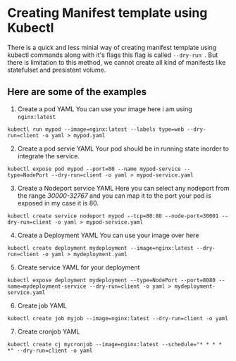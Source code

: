 # Creating Manifest template using Kubectl 

There is a quick and less minial way of creating manifest template using kubectl commands along with it's flags this flag is called `--dry-run `. But there is limitation to this method, we cannot create all kind of manifests like statefulset and presistent volume. 

## Here are some of the examples

1. Create a pod YAML
You can use your image here i am using `nginx:latest` 

`kubectl run mypod --image=nginx:latest --labels type=web --dry-run=client -o yaml > mypod.yaml`

2. Create a pod servie YAML
Your pod should be in running state inorder to integrate the service.

`kubectl expose pod mypod --port=80 --name mypod-service --type=NodePort --dry-run=client -o yaml > mypod-service.yaml`

3. Create a Nodeport service YAML
Here you can select any nodeport from the range *30000-32767* and you can map it to the port your pod is exposed in my case it is 80.

`kubectl create service nodeport mypod --tcp=80:80 --node-port=30001 --dry-run=client -o yaml > mypod-service.yaml`

4. Create a Deployment YAML 
You can use your image over here

`kubectl create deployment mydeployment --image=nginx:latest --dry-run=client -o yaml > mydeployment.yaml`

5. Create service YAML for your deployment

`kubectl expose deployment mydeployment --type=NodePort --port=8080 --name=mydeployment-service --dry-run=client -o yaml > mydeployment-service.yaml`

6. Create job YAML

`kubectl create job myjob --image=nginx:latest --dry-run=client -o yaml`

7. Create cronjob YAML

`kubectl create cj mycronjob --image=nginx:latest --schedule="* * * * *" --dry-run=client -o yaml`